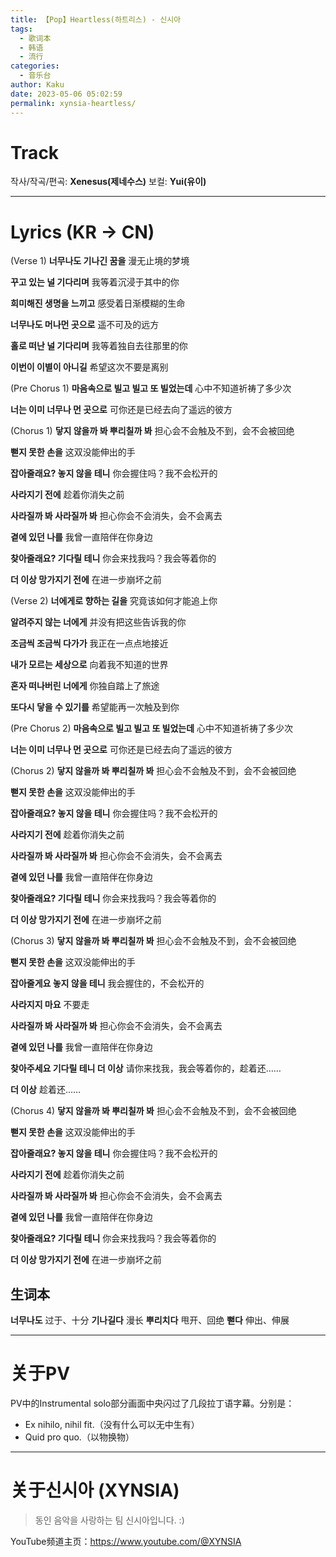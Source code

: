 ```yaml
---
title: 【Pop】Heartless(하트리스) - 신시아
tags:
  - 歌词本
  - 韩语
  - 流行
categories:
  - 音乐台
author: Kaku
date: 2023-05-06 05:02:59
permalink: xynsia-heartless/
---
```


# Track

<lite-youtube videoid="eBe6XdQ9goE"></lite-youtube>

작사/작곡/편곡: **Xenesus(제네수스)**
보컬: **Yui(유이)**

<!--more-->

---

# Lyrics (KR → CN)

(Verse 1)
**너무나도 기나긴 꿈을**
漫无止境的梦境

**꾸고 있는 널 기다리며**
我等着沉浸于其中的你

**희미해진 생명을 느끼고**
感受着日渐模糊的生命

**너무나도 머나먼 곳으로**
遥不可及的远方

**홀로 떠난 널 기다리며**
我等着独自去往那里的你

**이번이 이별이 아니길**
希望这次不要是离别

(Pre Chorus 1)
**마음속으로 빌고 빌고 또 빌었는데**
心中不知道祈祷了多少次

**너는 이미 너무나 먼 곳으로**
可你还是已经去向了遥远的彼方

(Chorus 1)
**닿지 않을까 봐 뿌리칠까 봐**
担心会不会触及不到，会不会被回绝

**뻗지 못한 손을**
这双没能伸出的手

**잡아줄래요? 놓지 않을 테니**
你会握住吗？我不会松开的

**사라지기 전에**
趁着你消失之前

**사라질까 봐 사라질까 봐**
担心你会不会消失，会不会离去

**곁에 있던 나를**
我曾一直陪伴在你身边

**찾아줄래요? 기다릴 테니**
你会来找我吗？我会等着你的

**더 이상 망가지기 전에**
在进一步崩坏之前

(Verse 2)
**너에게로 향하는 길을**
究竟该如何才能追上你

**알려주지 않는 너에게**
并没有把这些告诉我的你

**조금씩 조금씩 다가가**
我正在一点点地接近

**내가 모르는 세상으로**
向着我不知道的世界

**혼자 떠나버린 너에게**
你独自踏上了旅途

**또다시 닿을 수 있기를**
希望能再一次触及到你

(Pre Chorus 2)
**마음속으로 빌고 빌고 또 빌었는데**
心中不知道祈祷了多少次

**너는 이미 너무나 먼 곳으로**
可你还是已经去向了遥远的彼方

(Chorus 2)
**닿지 않을까 봐 뿌리칠까 봐**
担心会不会触及不到，会不会被回绝

**뻗지 못한 손을**
这双没能伸出的手

**잡아줄래요? 놓지 않을 테니**
你会握住吗？我不会松开的

**사라지기 전에**
趁着你消失之前

**사라질까 봐 사라질까 봐**
担心你会不会消失，会不会离去

**곁에 있던 나를**
我曾一直陪伴在你身边

**찾아줄래요? 기다릴 테니**
你会来找我吗？我会等着你的

**더 이상 망가지기 전에**
在进一步崩坏之前

(Chorus 3)
**닿지 않을까 봐 뿌리칠까 봐**
担心会不会触及不到，会不会被回绝

**뻗지 못한 손을**
这双没能伸出的手

**잡아줄게요 놓지 않을 테니**
我会握住的，不会松开的

**사라지지 마요**
不要走

**사라질까 봐 사라질까 봐**
担心你会不会消失，会不会离去

**곁에 있던 나를**
我曾一直陪伴在你身边

**찾아주세요 기다릴 테니 더 이상**
请你来找我，我会等着你的，趁着还……

**더 이상**
趁着还……

(Chorus 4)
**닿지 않을까 봐 뿌리칠까 봐**
担心会不会触及不到，会不会被回绝

**뻗지 못한 손을**
这双没能伸出的手

**잡아줄래요? 놓지 않을 테니**
你会握住吗？我不会松开的

**사라지기 전에**
趁着你消失之前

**사라질까 봐 사라질까 봐**
担心你会不会消失，会不会离去

**곁에 있던 나를**
我曾一直陪伴在你身边

**찾아줄래요? 기다릴 테니**
你会来找我吗？我会等着你的

**더 이상 망가지기 전에**
在进一步崩坏之前

## 生词本

**너무나도** 过于、十分
**기나길다** 漫长
**뿌리치다** 甩开、回绝
**뻗다** 伸出、伸展

---

# 关于PV

PV中的Instrumental solo部分画面中央闪过了几段拉丁语字幕。分别是：

- Ex nihilo, nihil fit.（没有什么可以无中生有）
- Quid pro quo.（以物换物）

---

# 关于신시아 (XYNSIA)

> 동인 음악을 사랑하는 팀 신시아입니다. :)

YouTube频道主页：https://www.youtube.com/@XYNSIA
